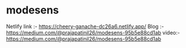 # modesens
Netlify link :- https://cheery-ganache-dc26a6.netlify.app/
Blog :- https://medium.com/@prajapatinil26/modesens-95b5e88cd1ab
video:- https://medium.com/@prajapatinil26/modesens-95b5e88cd1ab
